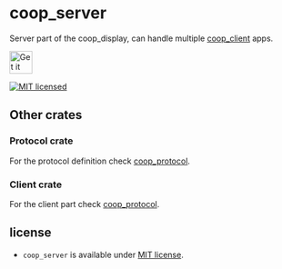 <!--
SPDX-FileCopyrightText: 2022 Florian Blasius <co_sl@tutanota.com>
SPDX-License-Identifier: MIT
-->

# coop_server

Server part of the coop_display, can handle multiple [coop_client](../coop_client) apps.

<a href="https://codeberg.org/flovansl/co_sl">
    <img alt="Get it on Codeberg" src="https://get-it-on.codeberg.org/get-it-on-blue-on-white.png" height="40">
</a>

[![MIT licensed](https://img.shields.io/badge/license-MIT-blue.svg)](../../LICENSES/MIT.txt)
<!-- [![docs](https://img.shields.io/badge/docs-latest-orange.svg)](https://flovansl.codeberg.page/coop_sl/snapshots/docs/coop_server/) -->

## Other crates

### Protocol crate

For the protocol definition check [coop_protocol](../coop_protocol/README.md).

### Client crate

For the client part check [coop_protocol](../coop_client/README.md).

## license

* `coop_server` is available under [MIT license](../../LICENSES/MIT.txt).